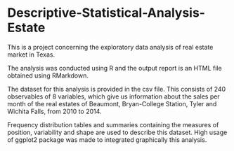 # Descriptive-Statistical-Analysis-Estate
This is a project concerning the exploratory data analysis of real estate market in Texas.

The analysis was conducted using R and the output report is an HTML file obtained using RMarkdown. 

The dataset for this analysis is provided in the csv file. This consists of 240 observables of 8 variables, which give us information about the sales per month of the real estates of Beaumont, Bryan-College Station, Tyler and Wichita Falls, from 2010 to 2014. 

Frequency distribution tables and summaries containing the measures of position, variability and shape are used to describe this dataset. High usage of ggplot2 package was made to integrated graphically this analysis.
